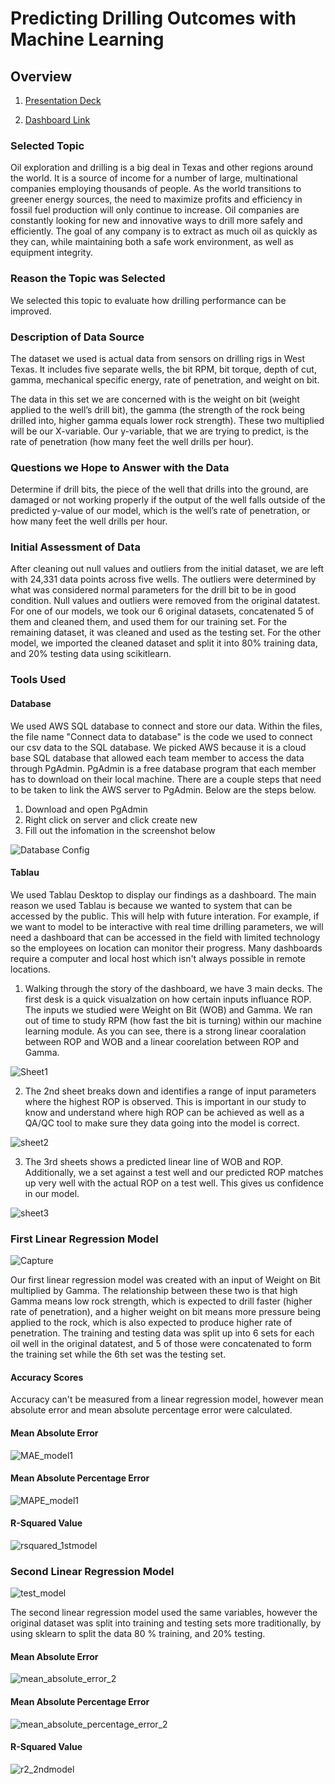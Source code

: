 # Predicting Drilling Outcomes with Machine Learning

## Overview

1. [Presentation Deck](https://docs.google.com/presentation/d/1TrmBVhpxC0uwEIJbYaWV1LSWlHm9EZwBkupt1_mkAKs/edit?usp=sharing)

2. [Dashboard Link](https://public.tableau.com/app/profile/cory.mccoy/viz/DrillingDashboard/DrillingStory?publish=yes)

### Selected Topic

Oil exploration and drilling is a big deal in Texas and other regions around the world. It is a source of income for a number of large, multinational companies employing thousands of people. As the world transitions to greener energy sources, the need to maximize profits and efficiency in fossil fuel production will only continue to increase.
Oil companies are constantly looking for new and innovative ways to drill more safely and efficiently. The goal of any company is to extract as much oil as quickly as they can, while maintaining both a safe work environment, as well as equipment integrity.


### Reason the Topic was Selected

We selected this topic to evaluate how drilling performance can be improved.

### Description of Data Source

The dataset we used is actual data from sensors on drilling rigs in West Texas. It includes five separate wells, the bit RPM, bit torque, depth of cut, gamma, mechanical specific energy, rate of penetration, and weight on bit.

The data in this set we are concerned with is the weight on bit (weight applied to the well’s drill bit), the gamma (the strength of the rock being drilled into, higher gamma equals lower rock strength). These two multiplied will be our X-variable. Our y-variable, that we are trying to predict, is the rate of penetration (how many feet the well drills per hour). 


### Questions we Hope to Answer with the Data

Determine if drill bits, the piece of the well that drills into the ground, are damaged or not working properly if the output of the well falls outside of the predicted y-value of our model, which is the well’s rate of penetration, or how many feet the well drills per hour.


### Initial Assessment of Data

After cleaning out null values and outliers from the initial dataset, we are left with 24,331 data points across five wells. The outliers were determined by what was considered normal parameters for the drill bit to be in good condition.
Null values and outliers were removed from the original datatest. 
For one of our models, we took our 6 original datasets, concatenated 5 of them and cleaned them, and used them for our training set. For the remaining dataset, it was cleaned and used as the testing set. 
For the other model, we imported the cleaned dataset and split it into 80% training data, and 20% testing data using scikitlearn.

### Tools Used

#### Database

We used AWS SQL database to connect and store our data. Within the files, the file name "Connect data to database" is the code we used to connect our csv data to the SQL database. We picked AWS because it is a cloud base SQL database that allowed each team member to access the data through PgAdmin. PgAdmin is a free database program that each member has to download on their local machine. There are a couple steps that need to be taken to link the AWS server to PgAdmin. Below are the steps below. 

1. Download and open PgAdmin 
2. Right click on server and click create new 
3. Fill out the infomation in the screenshot below

![Database Config](https://github.com/mikemcd4/Drilling_ML/blob/main/Database%20Config.PNG)

#### Tablau 

We used Tablau Desktop to display our findings as a dashboard. The main reason we used Tablau is because we wanted to system that can be accessed by the public. This will help with future interation. For example, if we want to model to be interactive with real time drilling parameters, we will need a dashboard that can be accessed in the field with limited technology so the employees on location can monitor their progress. Many dashboards require a computer and local host which isn't always possible in remote locations. 

1. Walking through the story of the dashboard, we have 3 main decks. The first desk is a quick visualzation on how certain inputs influance ROP. The inputs we studied were Weight on Bit (WOB) and Gamma. We ran out of time to study RPM (how fast the bit is turning) within our machine learning module. As you can see, there is a strong linear cooralation between ROP and WOB and a linear coorelation between ROP and Gamma.

![Sheet1](https://github.com/mikemcd4/Drilling_ML/blob/main/dashboard%20sheet1.PNG)

2. The 2nd sheet breaks down and identifies a range of input parameters where the highest ROP is observed. This is important in our study to know and understand where high ROP can be achieved as well as a QA/QC tool to make sure they data going into the model is correct. 

![sheet2](https://github.com/mikemcd4/Drilling_ML/blob/main/Upper%20and%20lower%20bounds.PNG)

3. The 3rd sheets shows a predicted linear line of WOB and ROP. Additionally, we a set against a test well and our predicted ROP matches up very well with the actual ROP on a test well. This gives us confidence in our model.

![sheet3](https://github.com/mikemcd4/Drilling_ML/blob/main/dashboard%20regression.PNG)

### First Linear Regression Model

![Capture](https://user-images.githubusercontent.com/77767984/132602322-cff08710-bd66-498e-8656-b785fc20bfa8.PNG)


Our first linear regression model was created with an input of Weight on Bit multiplied by Gamma. The relationship between these two is that high Gamma means low rock strength, which is expected to drill faster (higher rate of penetration), and a higher weight on bit means more pressure being applied to the rock, which is also expected to produce higher rate of penetration. The training and testing data was split up into 6 sets for each oil well in the original datatest, and 5 of those were concatenated to form the training set while the 6th set was the testing set.

#### Accuracy Scores

Accuracy can't be measured from a linear regression model, however mean absolute error and mean absolute percentage error were calculated.

#### Mean Absolute Error

![MAE_model1](https://user-images.githubusercontent.com/77767984/134611003-e4f5487c-bc29-4744-8d89-e67dfdf217c6.PNG)

#### Mean Absolute Percentage Error

![MAPE_model1](https://user-images.githubusercontent.com/77767984/134611027-e9898dca-6dea-4cb2-bcdb-f4f74fd507e7.PNG)

#### R-Squared Value

![rsquared_1stmodel](https://user-images.githubusercontent.com/77767984/135186207-d14ad346-2fc4-44e9-8522-7540862b213f.PNG)


### Second Linear Regression Model


![test_model](https://user-images.githubusercontent.com/77767984/134607084-29190854-6099-4bc0-8733-31f83b13edb7.PNG)


The second linear regression model used the same variables, however the original dataset was split into training and testing sets more traditionally, by using sklearn to split the data 80 % training, and 20% testing.

#### Mean Absolute Error

![mean_absolute_error_2](https://user-images.githubusercontent.com/77767984/134610136-3d1815f6-9502-4ab2-8f12-e234576c8a88.PNG)



#### Mean Absolute Percentage Error
![mean_absolute_percentage_error_2](https://user-images.githubusercontent.com/77767984/134610170-1f124959-121b-4539-beff-c7873ef57469.PNG)

#### R-Squared Value

![r2_2ndmodel](https://user-images.githubusercontent.com/77767984/135186469-fe025e72-73e4-4aa3-a53e-c7d2fd011a66.PNG)








